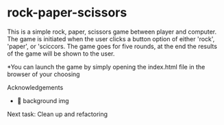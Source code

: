 # rock-paper-scissors 

This is a simple rock, paper, scissors game between player and computer. The game is initiated when the user clicks a button option of either 'rock', 'paper', or 'sciccors. The game goes for five rounds, at the end the results of the game will be shown to the user.  

*You can launch the game by simply opening the index.html file in the browser of your choosing 

Acknowledgements 

 * 🎨 background img 

Next task: 
Clean up and refactoring
